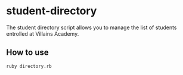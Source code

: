 # student-directory

The student directory script allows you to manage the list of students entrolled at Villains Academy.

## How to use

```shell
ruby directory.rb
```
